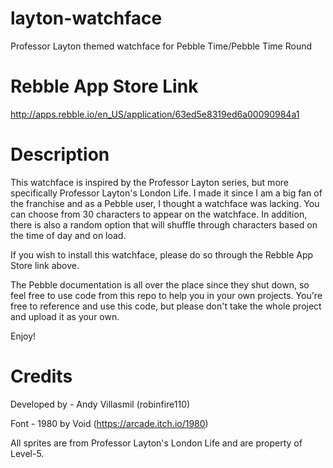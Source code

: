 # layton-watchface
Professor Layton themed watchface for Pebble Time/Pebble Time Round

# Rebble App Store Link
http://apps.rebble.io/en_US/application/63ed5e8319ed6a00090984a1

# Description
This watchface is inspired by the Professor Layton series, but more specifically Professor Layton's London Life. I made it since I am a big fan of the franchise and as a Pebble user, I thought a watchface was lacking. You can choose from 30 characters to appear on the watchface. In addition, there is also a random option that will shuffle through characters based on the time of day and on load. 

If you wish to install this watchface, please do so through the Rebble App Store link above.

The Pebble documentation is all over the place since they shut down, so feel free to use code from this repo to help you in your own projects. You're free to reference and use this code, but please don't take the whole project and upload it as your own.

Enjoy!

# Credits
Developed by - Andy Villasmil (robinfire110)

Font - 1980 by Void (https://arcade.itch.io/1980)

All sprites are from Professor Layton's London Life and are property of Level-5.
